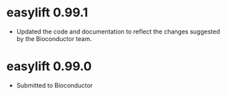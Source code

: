 # easylift 0.99.1

* Updated the code and documentation to reflect the changes suggested by the Bioconductor team.


# easylift 0.99.0

* Submitted to Bioconductor
